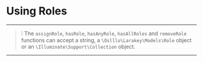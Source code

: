 # Using Roles
---

> ❕ The `assignRole`, `hasRole`, `hasAnyRole`, `hasAllRoles`  and `removeRole` functions can accept a
 string, a `\Oslllo\Larakey\Models\Role` object or an `\Illuminate\Support\Collection` object.

---
